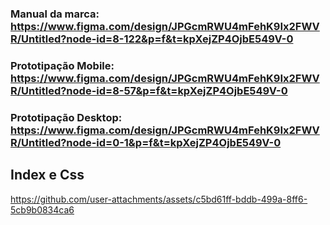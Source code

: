 ### Manual da marca: https://www.figma.com/design/JPGcmRWU4mFehK9Ix2FWVR/Untitled?node-id=8-122&p=f&t=kpXejZP4OjbE549V-0
### Prototipação Mobile: https://www.figma.com/design/JPGcmRWU4mFehK9Ix2FWVR/Untitled?node-id=8-57&p=f&t=kpXejZP4OjbE549V-0
### Prototipação Desktop: https://www.figma.com/design/JPGcmRWU4mFehK9Ix2FWVR/Untitled?node-id=0-1&p=f&t=kpXejZP4OjbE549V-0

## Index e Css
https://github.com/user-attachments/assets/c5bd61ff-bddb-499a-8ff6-5cb9b0834ca6

